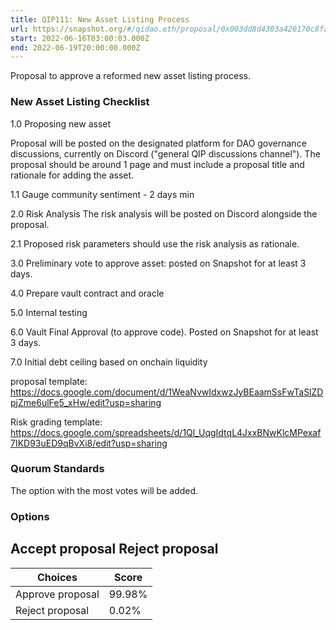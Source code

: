 ```yaml
---
title: QIP111: New Asset Listing Process
url: https://snapshot.org/#/qidao.eth/proposal/0x003dd8d4303a420170c8fa46dc268d21e28c938027e57a028f8f89488bbd0f2a
start: 2022-06-16T03:00:03.000Z
end: 2022-06-19T20:00:00.000Z
---
```

Proposal to approve a reformed new asset listing process.

### New Asset Listing Checklist

1.0 Proposing new asset

Proposal will be posted on the designated platform for DAO governance discussions, currently on Discord ("general QIP discussions channel"). The proposal should be around 1 page and must include a proposal title and rationale for adding the asset.

1.1 Gauge community sentiment - 2 days min

2.0 Risk Analysis
The risk analysis will be posted on Discord alongside the proposal. 

2.1 Proposed risk parameters should use the risk analysis as rationale.

3.0 Preliminary vote to approve asset: posted on Snapshot for at least 3 days.

4.0 Prepare vault contract and oracle

5.0 Internal testing

6.0 Vault Final Approval (to approve code). Posted on Snapshot for at least 3 days.

7.0 Initial debt ceiling based on onchain liquidity

proposal template: https://docs.google.com/document/d/1WeaNvwIdxwzJyBEaamSsFwTaSlZDpjZme6ulFe5_xHw/edit?usp=sharing 

Risk grading template: https://docs.google.com/spreadsheets/d/1Ql_UqgIdtqL4JxxBNwKlcMPexaf7IKD93uED9qBvXi8/edit?usp=sharing

### Quorum Standards

The option with the most votes will be added.

### Options

Accept proposal
Reject proposal
---
| Choices | Score |
| --- | --- |
| Approve proposal | 99.98% |
| Reject proposal | 0.02% |


